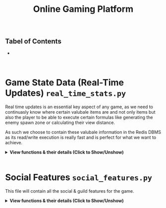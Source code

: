 # <p align='center'>Online Gaming Platform</p>

<br>

## Tabel of Contents
- []()

<br>

# Game State Data (Real-Time Updates) `real_time_stats.py`

Real time updates is an essential key aspect of any game, as we need to continuasly know where certain valubale items are and not only items but also the player to be able to execute certain formulas like generating the enemy spawn zone or calculating their view distance.

As such we choose to contain these valubale information in the Redis DBMS as its read/write execution is really fast and is perfect for what we want to achieve.

<details>
<summary><b>View functions & their details (Click to Show/Unshow)</b></summary>

1. `def update_player_location(player_id, position):`
    - This method is responsible of updating the player's location (currently we're concerned with x & y position only)
    - Its parameters are:
        - `player_id`: The player's id that we want to update their position.
        - `position`: A dictionary containing the new x & y position.

2. `def get_player_location(player_id):`
    - This method is responsible of retrieving the player's location from the redis DBMS
    - Its parameters are:
        - `player_id`: The player's id we want to retrieve their position.

3. `def update_game_event(event_id, player_id, event_type, details)`
    - This method is responsible of updating the event's details, which are whom triggered the event, what type of event it is, and extra details on the evnet.
    - Its parameters are:
        - `event_id`: The id of the event we wish to update.
        - `player_id`: The player whom triggered the event update.
        - `event_type`: The type of event which can only at the moment be either `'item_pickup'` or `'enemy_defeated'`.
        - `details`: Extra details about the evnet like the item id that was picked up or the enemy id that was defeated.

4. `def get_game_event(event_id):`
    - This method is responsible of retrieving the game event's details
    - Its parameters are:
        - `event_id`: The if of the event we want its details retrieved.

5. `def update_world_resource(resource_id, resource,type, quantity, location):`
    - This method is responsible of updating the resource's details.
    - Its parameters are:
        - `resource_id`: The resoruce id we wish to update.
        - `resource_type`: The type of the resource.
        - `quantity`: The quantity of the resource available.
        - `location`: The x & y location of the resource.

6. `def get_world_resource(resource_id):`
    - This method is responsible of retrieving the resource details.
    - Its parameters are:
        - `resource_id`: The resource id we want to retrieve it's details.
</details>

<br>

# Social Features `social_features.py`

This file will contain all the social & guild features for the game.

<details>
<summary><b>View functions & their details (Click to Show/Unshow)</b></summary>

1. `def create_guild(guild_name, description, member_count, members):`
    - This method's responsibility is to create a new guild and in cases where the guild is already present in the system return a message indicating that it's already created.
    - Parameters are:
        - `guild_name`: The unique identifier of the guilds in our system.
        - `description`: The description of the guild to be displayed.
        - `member_count`: The number of members in the guild which is set to 1 by default. For display purposes.
        - `members`: A list of dictionaries containing the player's id, player's name, and their membership type in the guild.

2. `def add_guild_member(guild_name, member_info):`
    - This method's responsibility is to add a member to an already exisiting guild and in case there is no exisiting guild display a message indiciating that.
    - Parameters are:
        - `guild_name`: The unique identifier to lookup with if the guild exists or not.
        - `member_info`: The member details to be added to the `members` attribute in the guild.
</details>
